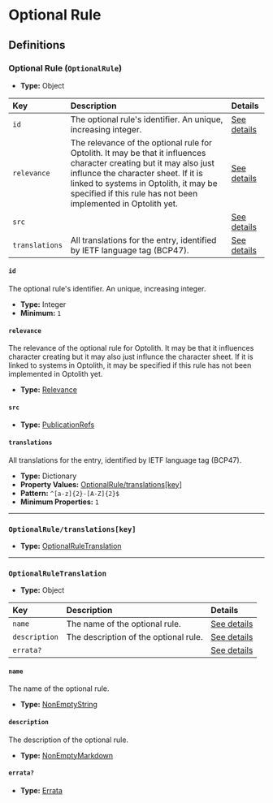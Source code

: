 # Optional Rule

## Definitions

### <a name="OptionalRule"></a> Optional Rule (`OptionalRule`)

- **Type:** Object

Key | Description | Details
:-- | :-- | :--
`id` | The optional rule's identifier. An unique, increasing integer. | <a href="#OptionalRule/id">See details</a>
`relevance` | The relevance of the optional rule for Optolith. It may be that it influences character creating but it may also just influnce the character sheet. If it is linked to systems in Optolith, it may be specified if this rule has not been implemented in Optolith yet. | <a href="#OptionalRule/relevance">See details</a>
`src` |  | <a href="#OptionalRule/src">See details</a>
`translations` | All translations for the entry, identified by IETF language tag (BCP47). | <a href="#OptionalRule/translations">See details</a>

#### <a name="OptionalRule/id"></a> `id`

The optional rule's identifier. An unique, increasing integer.

- **Type:** Integer
- **Minimum:** `1`

#### <a name="OptionalRule/relevance"></a> `relevance`

The relevance of the optional rule for Optolith. It may be that it
influences character creating but it may also just influnce the character
sheet. If it is linked to systems in Optolith, it may be specified if this
rule has not been implemented in Optolith yet.

- **Type:** <a href="./_Rule.md#Relevance">Relevance</a>

#### <a name="OptionalRule/src"></a> `src`

- **Type:** <a href="../source/_PublicationRef.md#PublicationRefs">PublicationRefs</a>

#### <a name="OptionalRule/translations"></a> `translations`

All translations for the entry, identified by IETF language tag (BCP47).

- **Type:** Dictionary
- **Property Values:** <a href="#OptionalRule/translations[key]">OptionalRule/translations[key]</a>
- **Pattern:** `^[a-z]{2}-[A-Z]{2}$`
- **Minimum Properties:** `1`

---

### <a name="OptionalRule/translations[key]"></a> `OptionalRule/translations[key]`

- **Type:** <a href="#OptionalRuleTranslation">OptionalRuleTranslation</a>

---

### <a name="OptionalRuleTranslation"></a> `OptionalRuleTranslation`

- **Type:** Object

Key | Description | Details
:-- | :-- | :--
`name` | The name of the optional rule. | <a href="#OptionalRuleTranslation/name">See details</a>
`description` | The description of the optional rule. | <a href="#OptionalRuleTranslation/description">See details</a>
`errata?` |  | <a href="#OptionalRuleTranslation/errata">See details</a>

#### <a name="OptionalRuleTranslation/name"></a> `name`

The name of the optional rule.

- **Type:** <a href="../_NonEmptyString.md#NonEmptyString">NonEmptyString</a>

#### <a name="OptionalRuleTranslation/description"></a> `description`

The description of the optional rule.

- **Type:** <a href="../_NonEmptyString.md#NonEmptyMarkdown">NonEmptyMarkdown</a>

#### <a name="OptionalRuleTranslation/errata"></a> `errata?`

- **Type:** <a href="../source/_Erratum.md#Errata">Errata</a>
